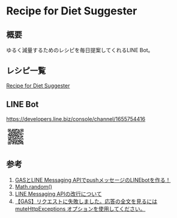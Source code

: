 # Recipe for Diet Suggester
## 概要
ゆるく減量するためのレシピを毎日提案してくれるLINE Bot。

## レシピ一覧
[Recipe for Diet Suggester](<https://docs.google.com/spreadsheets/d/11X49AgLpuJgjj7Y0skaaYTlsn_dNny73rBMC2lu2mjU/edit#gid=0>)

## LINE Bot
https://developers.line.biz/console/channel/1655754416

<img src="./img/857tqvob.png" width=10%>

## 参考
1. [GASとLINE Messaging APIでpushメッセージのLINEbotを作る！](<https://qiita.com/n_oshiumi/items/a1a02e03093825f41e01>)
1. [Math.random()](<https://developer.mozilla.org/ja/docs/Web/JavaScript/Reference/Global_Objects/Math/random>)
1. [LINE Messaging APIの改行について](<https://qiita.com/naoki110529/items/66b010de0e6db8211b0f>)
1. [【GAS】リクエストに失敗しました。応答の全文を見るには muteHttpExceptions オプションを使用してください。](<https://qiita.com/kunihiros/items/255070ba950a7ba95ae4>)